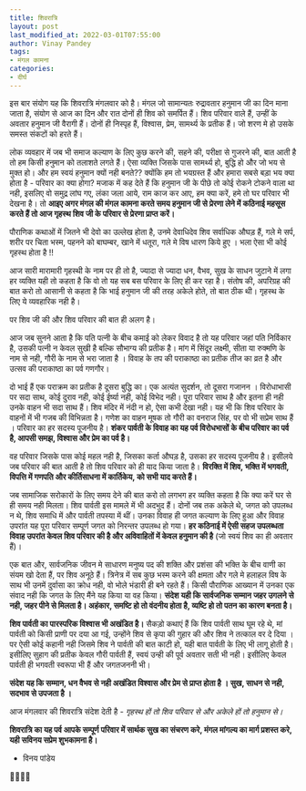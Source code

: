 ```yaml
---
title: शिवरात्रि
layout: post
last_modified_at: 2022-03-01T07:55:00
author: Vinay Pandey
tags:
- मंगल कामना
categories:
- दीर्घ
---
```

इस बार संयोग यह कि शिवरात्रि मंगलवार को है। मंगल जो सामान्यतः रुद्रावतार हनुमान जी का दिन माना जाता है, संयोग से आज का दिन और रात दोनों ही शिव को समर्पित हैं। शिव परिवार वाले हैं, उन्हीं के अवतार हनुमान जी वैरागी हैं। दोनों ही निस्पृह हैं, विश्वास, प्रेम, सामर्थ्य के प्रतीक हैं। जो शरण मे हो उसके समस्त संकटों को हरते हैं। 

लोक व्यवहार में जब भी समाज कल्याण के लिए कुछ करने की, सहने की, परीक्षा से गुजरने की, बात आती है तो हम किसी हनुमान को तलाशते लगते हैं। ऐसा व्यक्ति जिसके पास सामर्थ्य हो, बुद्धि हो और जो भय से मुक्त हो। और हम स्वयं हनुमान क्यों नही बनते?? क्योंकि हम तो भयग्रस्त हैं और हमारा सबसे बड़ा भय क्या होता है - परिवार का क्या होगा?  मजाक में कह देते हैं कि हनुमान जी के पीछे तो कोई रोकने टोकने वाला था नही, इसलिए वो समुद्र लांघ गए, लंका जला आये, राम काज कर आए, हम क्या करें, हमे तो घर परिवार भी देखना है।  तो **आइए अगर मंगल की मंगल कामना करते समय हनुमान जी से प्रेरणा लेने में कठिनाई महसूस करते हैं तो आज गृहस्थ शिव जी के परिवार से प्रेरणा प्राप्त करें।**

पौराणिक कथाओं में जितने भी देवो का उल्लेख होता है, उनमे देवाधिदेव शिव सर्वाधिक औघड़ हैं, गले मे सर्प, शरीर पर चिता भस्म, पहनने को बाघम्बर, खाने में धतूरा, गले मे विष धारण किये हुए । भला ऐसा भी कोई गृहस्थ होता है !!

आज सारी मारामारी गृहस्थी के नाम पर ही तो है, ज्यादा से ज्यादा धन, वैभव, सुख के साधन जुटाने में लगा हर व्यक्ति यही तो कहता है कि वो तो यह सब बस परिवार के लिए ही कर रहा है। संतोष की, अपरिग्रह की बात करो तो आसानी से कहता है कि भाई हनुमान जी की तरह अकेले होते, तो बात ठीक थी। गृहस्थ के लिए ये व्यवहारिक नही है।

पर शिव जी की और शिव परिवार की बात ही अलग है। 

आज जब सुनने आता है कि पति पत्नी के बीच कमाई को लेकर विवाद है तो यह परिवार जहां पति निर्विकार है, उसकी पत्नी न केवल सुखी है बल्कि सौभाग्य की प्रतीक है। मांग में सिंदूर लक्ष्मी, सीता या रुक्मणि के नाम से नही, गौरी के नाम से भरा जाता है । विवाह के तप की पराकाष्ठा का प्रतीक तीज का व्रत है और उत्सव की पराकाष्ठा का पर्व गणगौर। 

दो भाई हैं एक पराक्रम का प्रतीक है दूसरा बुद्धि का। एक अत्यंत सुदर्शन, तो दूसरा गजानन । विरोधाभासी पर सदा साथ, कोई दुराव नही, कोई ईर्ष्या नही, कोई विभेद नही। पूरा परिवार साथ है और इतना ही नही उनके वाहन भी सदा साथ हैं। शिव मंदिर में नंदी न हो, ऐसा कभी देखा नही। यह भी कि शिव परिवार के वाहनों में भी गजब की विभिन्नता है। गणेश का वाहन मूषक तो गौरी का वनराज सिंह, पर वो भी सप्रेम साथ हैं । परिवार का हर सदस्य पूजनीय है। **शंकर पार्वती के विवाह का यह पर्व विरोधभासों के बीच परिवार का पर्व है, आपसी समझ, विश्वास और प्रेम का पर्व है।** 

वह परिवार जिसके पास कोई महल नही है, जिसका कर्ता औघड़ है, उसका हर सदस्य पूजनीय है। इसीलये जब परिवार की बात आती है तो शिव परिवार को ही याद किया जाता है। **विरक्ति में शिव, भक्ति में भगवती, विपत्ति में गणपति और कीर्तिसाधना में कार्तिकेय, को सभी याद करते हैं।**

जब सामाजिक सरोकारों के लिए समय देने की बात करो तो लगभग हर व्यक्ति कहता है कि क्या करें घर से ही समय नही मिलता। शिव पार्वती इस मामले में भी अदभुद हैं। दोनों जब तक अकेले थे, जगत को उपलब्ध न थे, शिव समाधि में और पार्वती तपस्या में थीं। उनका विवाह ही जगत कल्याण के लिए हुआ और विवाह उपरांत यह पूरा परिवार सम्पूर्ण जगत को निरन्तर उपलब्ध हो गया।  **हर कठिनाई में ऐसी सहज उपलब्धता विवाह उपरांत केवल शिव परिवार की है और अविवाहितों में केवल हनुमान की है** (जो स्वयं शिव का ही अवतार हैं)। 

एक बात और, सार्वजनिक जीवन मे साधारण मनुष्य पद की शक्ति और प्रशंसा की भक्ति के बीच वाणी का संयम खो देता हैं, पर शिव अनूठे हैं। त्रिनेत्र में सब कुछ भस्म करने की क्षमता और गले मे हलाहल विष के साथ भी उनमें दुर्वासा का क्रोध नही, वो भोले भंडारी ही बने रहते हैं। किसी पौराणिक आख्यान में उनका एक संवाद नही कि जगत के लिए मैंने यह किया या वह किया। **संदेश यही कि सार्वजनिक सम्मान जहर उगलने से नही, जहर पीने से मिलता है। अहंकार, समष्टि हो तो वंदनीय होता है, व्यष्टि हो तो पतन का कारण बनता है।** 

**शिव पार्वती का पारस्परिक विश्वास भी अखंडित है।** सैकड़ो कथाएं हैं कि शिव पार्वती साथ घूम रहे थे, मां पार्वती को किसी प्राणी पर दया आ गई, उन्होंने शिव से कृपा की गुहार की और शिव ने तत्काल वर दे दिया । पर ऐसी कोई कहानी नही जिसमे शिव ने पार्वती की बात काटी हो, यही बात पार्वती के लिए भी लागू होती है। इसीलिए सुहाग की प्रतीक केवल गौरी पार्वती हैं, स्वयं उन्ही की पूर्व अवतार सती भी नही। इसीलिए केवल पार्वती ही भगवती स्वरूपा भी हैं और जगतजननी भी।   

**संदेश यह कि सम्मान, धन वैभव से नही अखंडित विश्वास और प्रेम से प्राप्त होता है । सुख, साधन से नही, सदभाव से उपजता है ।**

आज मंगलवार की शिवरात्रि संदेश देती है -
*गृहस्थ हों तो शिव परिवार से*
*और अकेले हों तो हनुमान से।*

**शिवरात्रि का यह पर्व आपके सम्पूर्ण परिवार में सार्थक सुख का संचरण करे, मंगल मांगल्य का मार्ग प्रशस्त करे, यही सविनय सप्रेम शुभकामना है।**

- विनय पांडेय

🙏🌷🌷🙏


